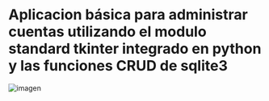 # Aplicacion básica para administrar cuentas utilizando el modulo standard tkinter integrado en python y las funciones CRUD de sqlite3
![imagen](https://user-images.githubusercontent.com/65373208/106629016-260fda80-6559-11eb-805a-e7758d10fb55.png)
